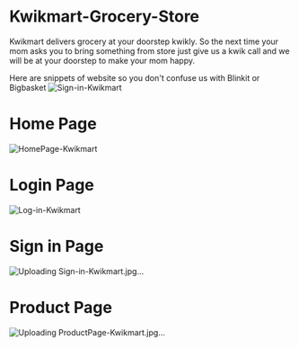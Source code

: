 # Kwikmart-Grocery-Store
Kwikmart delivers grocery at your doorstep kwikly. So the next time your mom asks you to bring something from store just give us a kwik call and we will be at your doorstep to make your mom happy.

Here are snippets of website so you don't confuse us with Blinkit or Bigbasket
![Sign-in-Kwikmart](https://github.com/ShrishtiRaizada/Online-Grocery-Store/assets/70793477/12e0f87c-621a-4e0f-9c47-151ac2109a3d)

# Home Page
![HomePage-Kwikmart](https://github.com/ShrishtiRaizada/Online-Grocery-Store/assets/70793477/ff3aaa8c-f654-4e54-b489-9e16ba233604)

# Login Page
![Log-in-Kwikmart](https://github.com/ShrishtiRaizada/Online-Grocery-Store/assets/70793477/626b4f63-1de4-4115-8031-b9d71d77f485)

# Sign in Page
![Uploading Sign-in-Kwikmart.jpg…]()

# Product Page

![Uploading ProductPage-Kwikmart.jpg…]()

